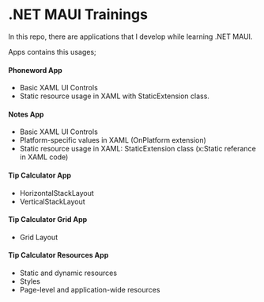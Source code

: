 # .NET MAUI Trainings
In this repo, there are applications that I develop while learning .NET MAUI.

Apps contains this usages;
#### Phoneword App
- Basic XAML UI Controls
- Static resource usage in XAML with StaticExtension class.

#### Notes App
- Basic XAML UI Controls
- Platform-specific values in XAML (OnPlatform extension)
- Static resource usage in XAML: StaticExtension class (x:Static referance in XAML code)

#### Tip Calculator App
- HorizontalStackLayout
- VerticalStackLayout

#### Tip Calculator Grid App
- Grid Layout

#### Tip Calculator Resources App
- Static and dynamic resources
- Styles
- Page-level and application-wide resources
